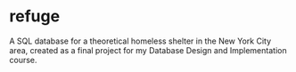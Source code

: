 # refuge

A SQL database for a theoretical homeless shelter in the New York City area, created as a final project for my Database Design and Implementation course.
